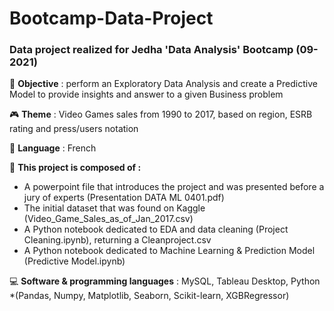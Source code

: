 # Bootcamp-Data-Project
### Data project realized for Jedha 'Data Analysis' Bootcamp (09-2021)

:dart: **Objective** : perform an Exploratory Data Analysis and create a Predictive Model to provide insights and answer to a given Business problem

:video_game: **Theme** : Video Games sales from 1990 to 2017, based on region, ESRB rating and press/users notation

:speech_balloon: **Language** : French

:open_file_folder: **This project is composed of :**
  - A powerpoint file that introduces the project and was presented before a jury of experts (Presentation DATA ML 0401.pdf)
  - The initial dataset that was found on Kaggle (Video_Game_Sales_as_of_Jan_2017.csv)
  - A Python notebook dedicated to EDA and data cleaning (Project Cleaning.ipynb), returning a Cleanproject.csv
  - A Python notebook dedicated to Machine Learning & Prediction Model (Predictive Model.ipynb)

:computer: **Software & programming languages** : MySQL, Tableau Desktop, Python *(Pandas, Numpy, Matplotlib, Seaborn, Scikit-learn, XGBRegressor)
